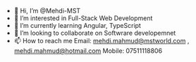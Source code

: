 - 👋 Hi, I’m @Mehdi-MST
- 👀 I’m interested in Full-Stack Web Development
- 🌱 I’m currently learning Angular, TypeScript
- 💞️ I’m looking to collaborate on Softwrare developemnet
- 📫 How to reach me 
Email: mehdi.mahmud@mstworld.com , mehdi.mahmud@hotmail.com
Mobile: 07511118806

<!---
Mehdi-MST/Mehdi-MST is a ✨ special ✨ repository because its `README.md` (this file) appears on your GitHub profile.
You can click the Preview link to take a look at your changes.
--->
